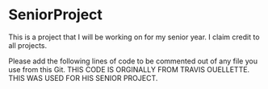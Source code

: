 # SeniorProject
This is a project that I will be working on for my senior year.
I claim credit to all projects.

Please add the following lines of code to be commented out of any file you use from this Git.
THIS CODE IS ORGINALLY FROM TRAVIS OUELLETTE. THIS WAS USED FOR HIS SENIOR PROJECT.
